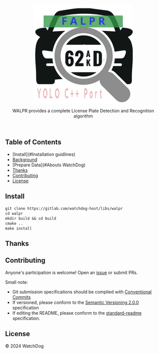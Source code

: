 <div align="center"><a title="" href="https://gitlab.com/watchdog-host/libs/walpr"><img align="center" src="logo.svg" alt="" width="320" height="320"></a></div>

<p align="center">
  WALPR provides a complete License Plate Detection and Recognition algorithm
<br>
<br>
  <a href="https://github.com/RichardLitt/standard-readme"><img src="https://img.shields.io/badge/standard--readme-OK-green.svg?style=flat-square" alt=""></a>
  <a href="https://conventionalcommits.org"><img src="https://img.shields.io/badge/Conventional%20Commits-1.0.0-yellow.svg" alt=""></a>
  <a href="http://commitizen.github.io/cz-cli/"><img src="https://img.shields.io/badge/commitizen-friendly-brightgreen.svg" alt=""></a>
</p>

## Table of Contents

- [Install](#Installation guidlines)
- [Background](#Examples)
- [Prepare Data](#Abouts WatchDog)
- [Thanks](#thanks)
- [Contributing](#contributing)
- [License](#license)

## Install
```
git clone https://gitlab.com/watchdog-host/libs/walpr
cd walpr
mkdir build && cd build
cmake ..
make install
```

## Thanks


## Contributing

Anyone's participation is welcome! Open an [issue](https://github.com/zjykzj/LPDet/issues) or submit PRs.

Small note:

* Git submission specifications should be complied
  with [Conventional Commits](https://www.conventionalcommits.org/en/v1.0.0-beta.4/)
* If versioned, please conform to the [Semantic Versioning 2.0.0](https://semver.org) specification
* If editing the README, please conform to the [standard-readme](https://github.com/RichardLitt/standard-readme)
  specification.

## License

© 2024 WatchDog